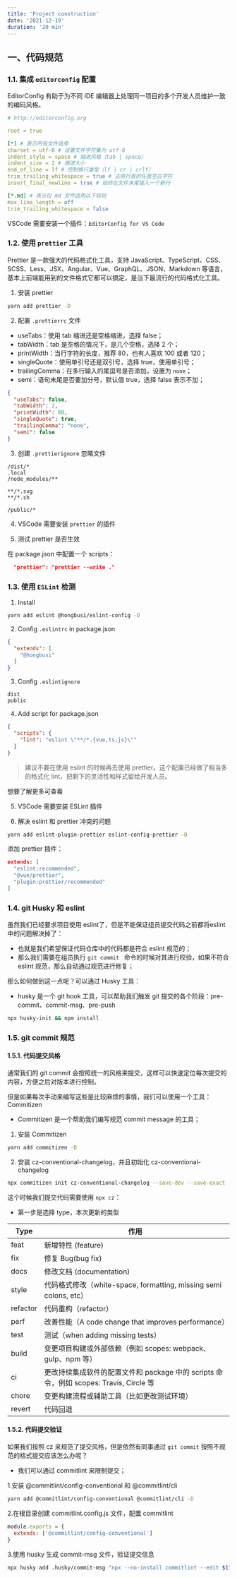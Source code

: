 ```yaml
---
title: 'Project construction'
date: '2021-12-19'
duration: '20 min'
---
```


## 一、代码规范

### 1.1. 集成 `editorconfig` 配置

EditorConfig 有助于为不同 IDE 编辑器上处理同一项目的多个开发人员维护一致的编码风格。

``` yaml
# http://editorconfig.org

root = true

[*] # 表示所有文件适用
charset = utf-8 # 设置文件字符集为 utf-8
indent_style = space # 缩进风格（tab | space）
indent_size = 2 # 缩进大小
end_of_line = lf # 控制换行类型（lf | cr | crlf）
trim_trailing_whitespace = true # 去除行首的任意空白字符
insert_final_newline = true # 始终在文件末尾插入一个新行

[*.md] # 表示仅 md 文件适用以下规则
max_line_length = off
trim_trailing_whitespace = false
```

VSCode 需要安装一个插件：`EditorConfig for VS Code`

### 1.2. 使用 `prettier` 工具

Prettier 是一款强大的代码格式化工具，支持 JavaScript、TypeScript、CSS、SCSS、Less、JSX、Angular、Vue、GraphQL、JSON、Markdown 等语言，基本上前端能用到的文件格式它都可以搞定，是当下最流行的代码格式化工具。

1. 安装 prettier

``` bash
yarn add prettier -D
```

2. 配置 `.prettierrc` 文件

* useTabs：使用 tab 缩进还是空格缩进，选择 false；
* tabWidth：tab 是空格的情况下，是几个空格，选择 2 个；
* printWidth：当行字符的长度，推荐 80，也有人喜欢 100 或者 120；
* singleQuote：使用单引号还是双引号，选择 true，使用单引号；
* trailingComma：在多行输入的尾逗号是否添加，设置为 `none`；
* semi：语句末尾是否要加分号，默认值 true，选择 false 表示不加；

``` json
{
  "useTabs": false,
  "tabWidth": 2,
  "printWidth": 80,
  "singleQuote": true,
  "trailingComma": "none",
  "semi": false
}
```

3. 创建 `.prettierignore` 忽略文件

```
/dist/*
.local
/node_modules/**

**/*.svg
**/*.sh

/public/*
```

4. VSCode 需要安装 `prettier` 的插件

5. 测试 prettier 是否生效

在 package.json 中配置一个 scripts：

``` json
  "prettier": "prettier --write ."
```

### 1.3. 使用 `ESLint` 检测

1. Install

``` bash
yarn add eslint @hongbusi/eslint-config -D
```

2. Config `.eslintrc` in package.json

``` json
{
  "extends": [
    "@hongbusi"
  ]
}
```

3. Config `.eslintignore`

```
dist
public
```

4. Add script for package.json

``` json
{
  "scripts": {
    "lint": "eslint \"**/*.{vue,ts,js}\""
  }
}
```

> 建议不要在使用 eslint 的时候再去使用 prettier。这个配置已经做了相当多的格式化 lint，把剩下的灵活性和样式留给开发人员。

想要了解更多可查看 <GitHubLink repo="Hongbusi/configs" />

5. VSCode 需要安装 ESLint 插件

6. 解决 eslint 和 prettier 冲突的问题

``` bash
yarn add eslint-plugin-prettier eslint-config-prettier -D
```

添加 prettier 插件：

``` json
extends: [
  "eslint:recommended",
  "@vue/prettier",
  "plugin:prettier/recommended"
]
```

### 1.4. git Husky 和 eslint

虽然我们已经要求项目使用 eslint了，但是不能保证组员提交代码之前都将eslint中的问题解决掉了：

* 也就是我们希望保证代码仓库中的代码都是符合 eslint 规范的；
* 那么我们需要在组员执行 `git commit ` 命令的时候对其进行校验，如果不符合 eslint 规范，那么自动通过规范进行修复；

那么如何做到这一点呢？可以通过 Husky 工具：

* husky 是一个 git hook 工具，可以帮助我们触发 git 提交的各个阶段：pre-commit、commit-msg、pre-push

``` bash
npx husky-init && npm install
```
### 1.5. git commit 规范

#### 1.5.1. 代码提交风格

通常我们的 git commit 会按照统一的风格来提交，这样可以快速定位每次提交的内容，方便之后对版本进行控制。

但是如果每次手动来编写这些是比较麻烦的事情，我们可以使用一个工具：Commitizen

* Commitizen 是一个帮助我们编写规范 commit message 的工具；

1. 安装 Commitizen

``` bash
yarn add commitizen -D
```

2. 安装 cz-conventional-changelog，并且初始化 cz-conventional-changelog

``` bash
npx commitizen init cz-conventional-changelog --save-dev --save-exact
```

这个时候我们提交代码需要使用 `npx cz`：

* 第一步是选择 type，本次更新的类型

| Type     | 作用                                                         |
| -------- | ------------------------------------------------------------ |
| feat     | 新增特性 (feature)                                           |
| fix      | 修复 Bug(bug fix)                                            |
| docs     | 修改文档 (documentation)                                     |
| style    | 代码格式修改（white-space, formatting, missing semi colons, etc） |
| refactor | 代码重构（refactor）                                         |
| perf     | 改善性能（A code change that improves performance）          |
| test     | 测试（when adding missing tests）                              |
| build    | 变更项目构建或外部依赖（例如 scopes: webpack、gulp、npm 等） |
| ci       | 更改持续集成软件的配置文件和 package 中的 scripts 命令，例如 scopes: Travis, Circle 等 |
| chore    | 变更构建流程或辅助工具（比如更改测试环境）                     |
| revert   | 代码回退                                                     |

#### 1.5.2. 代码提交验证

如果我们按照 cz 来规范了提交风格，但是依然有同事通过 `git commit` 按照不规范的格式提交应该怎么办呢？

* 我们可以通过 commitlint 来限制提交；

1.安装 @commitlint/config-conventional 和 @commitlint/cli

``` bash
yarn add @commitlint/config-conventional @commitlint/cli -D
```

2.在根目录创建 commitlint.config.js 文件，配置 commitlint

``` js
module.exports = {
  extends: ['@commitlint/config-conventional']
}
```

3.使用 husky 生成 commit-msg 文件，验证提交信息

``` bash
npx husky add .husky/commit-msg "npx --no-install commitlint --edit $1"
```
